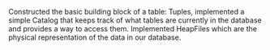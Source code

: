 Constructed the basic building block of a table: Tuples, implemented a simple Catalog that keeps track of what tables are currently in the database and provides a way to access them. Implemented HeapFiles which are the physical representation of the data in our database.
